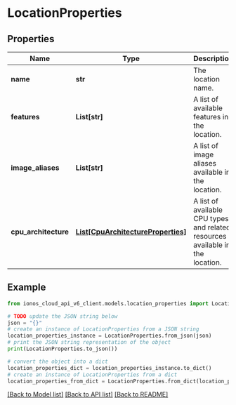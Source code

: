 # LocationProperties


## Properties

Name | Type | Description | Notes
------------ | ------------- | ------------- | -------------
**name** | **str** | The location name. | [optional] 
**features** | **List[str]** | A list of available features in the location. | [optional] [readonly] 
**image_aliases** | **List[str]** | A list of image aliases available in the location. | [optional] [readonly] 
**cpu_architecture** | [**List[CpuArchitectureProperties]**](CpuArchitectureProperties.md) | A list of available CPU types and related resources available in the location. | [optional] [readonly] 

## Example

```python
from ionos_cloud_api_v6_client.models.location_properties import LocationProperties

# TODO update the JSON string below
json = "{}"
# create an instance of LocationProperties from a JSON string
location_properties_instance = LocationProperties.from_json(json)
# print the JSON string representation of the object
print(LocationProperties.to_json())

# convert the object into a dict
location_properties_dict = location_properties_instance.to_dict()
# create an instance of LocationProperties from a dict
location_properties_from_dict = LocationProperties.from_dict(location_properties_dict)
```
[[Back to Model list]](../README.md#documentation-for-models) [[Back to API list]](../README.md#documentation-for-api-endpoints) [[Back to README]](../README.md)


